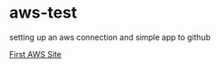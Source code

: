 # aws-test
setting up an aws connection and simple app to github

<a href="https://main.dhhns9jfcf1kl.amplifyapp.com/"> First AWS Site<a>
